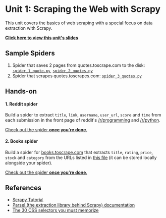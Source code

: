 Unit 1: Scraping the Web with Scrapy
====================================

This unit covers the basics of web scraping with a special focus on data extraction with Scrapy.

**[Click here to view this unit's slides](https://docs.google.com/presentation/d/1IYFmTeAyOSwMUtQkrjWuAkfcqOMWNlY6wmn1DgA5ZB4/edit)**


## Sample Spiders
1. Spider that saves 2 pages from quotes.toscrape.com to the disk: [`spider_1_quote.py`](spiders/spider_1_quotes.py), [`spider_2_quotes.py`](spiders/spider_2_quotes.py)
2. Spider that scrapes quotes.toscrapes.com: [`spider_3_quotes.py`](spiders/spider_3_quotes.py)


## Hands-on

#### 1. Reddit spider
Build a spider to extract `title`, `link`, `username`, `user_url`, `score` and `time` from each submission in the front page of reddit's [/r/programming](http://reddit.com/r/programming) and [/r/python](http://reddit.com/r/python).

[Check out the spider **once you're done**.](spiders/spider_4_reddit.py)

#### 2. Books spider
Build a spider for [books.toscrape.com](http://books.toscrape.com) that extracts `title`, `rating`, `price`, `stock` and `category` from the URLs listed in [this file](spiders/urls.txt) (it can be stored locally alongside your spider).

[Check out the spider **once you're done**.](spiders/spider_5_books.py)

## References
* [Scrapy Tutorial](https://doc.scrapy.org/en/latest/intro/tutorial.html)
* [Parsel (the extraction library behind Scrapy) documentation](https://parsel.readthedocs.io/en/latest/usage.html#getting-started)
* [The 30 CSS selectors you must memorize](https://code.tutsplus.com/tutorials/the-30-css-selectors-you-must-memorize--net-16048)
